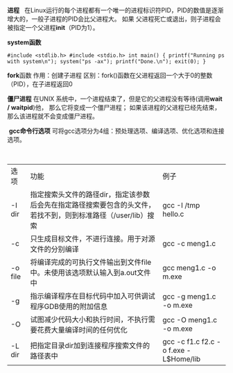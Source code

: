 **进程**
 
在Linux运行的每个进程都有一个唯一的进程标识符PID，PID的数值是逐渐增大的，一般子进程的PID会比父进程大。
如果 父进程死亡或退出，则子进程会被指定一个父进程**init**（PID为1）。

**system函数**

``
#include <stdlib.h>
#include <stdio.h>
int main()
{
    printf("Running ps with system\n");
    system("ps -ax");
    printf("Done.\n");
    exit(0);
}
``
 
 
 **fork**函数
 作用：创建子进程
 区别：fork()函数在父进程返回一个大于0的整数（PID），在子进程返回0
 
 
**僵尸进程**
在UNIX 系统中，一个进程结束了，但是它的父进程没有等待(调用**wait / waitpid**)他， 那么它将变成一个僵尸进程；
如果该进程的父进程已经先结束，那么该进程就不会变成僵尸进程。



 **gcc命令行选项**
 可将gcc选项分为4组：预处理选项、编译选项、优化选项和连接选项。
 <table>
  <tr>
   <td>选项</td>
   <td>功能</td>
   <td>例子</td>
  </tr>
  <tr>
   <td>-I dir</td>
   <td>指定搜索头文件的路径dir，指定该参数后会先在指定路径搜索要包含的头文件，
       若找不到，则到标准路径（/user/lib）搜索
    </td>
   <td>gcc -I /tmp hello.c</td>
  </tr>
  <tr>
   <td>-c</td>
   <td>只生成目标文件，不进行连接。用于对源文件的分别编译</td>
   <td>gcc -c meng1.c</td>
  </tr>
  <tr>
   <td>-o file</td>
   <td>将编译完成的可执行文件输出到文件file中。未使用该选项默认输入到a.out文件中</td>
   <td>gcc meng1.c -o m.exe</td>
  </tr>
  <tr>
   <td>-g</td>
   <td>指示编译程序在目标代码中加入可供调试程序GDB使用的附加信息</td>
   <td>gcc -g meng1.c -o m.exe</td>
  </tr>
   <tr>
   <td>-O</td>
   <td>试图减少代码大小和执行时间，不执行需要花费大量编译时间的任何优化</td>
   <td>gcc -O meng1.c -o m.exe</td>
  </tr>
  <tr>
   <td>-L dir</td>
   <td>把指定目录dir加到连接程序搜索文件的路径表中</td>
   <td>gcc -c f1.c f2.c -o f.exe -L$Home/lib</td>
  </tr>
 </table>
 
